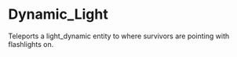 # Dynamic_Light
Teleports a light_dynamic entity to where survivors are pointing with flashlights on.
